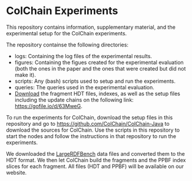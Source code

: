 # ColChain Experiments
This repository contains information, supplementary material, and the experimental setup for the ColChain experiments.

The repository containse the following directories:

* logs: Containing the log files of the experimental results.
* figures: Containing the figues created for the experimental evaluation (both the ones in the paper and the ones that were created but did not make it).
* scripts: Any (bash) scripts used to setup and run the experiments.
* queries: The queries used in the experimental evaluation.
* [Download](https://gofile.io/d/63MweG) the fragment HDT files, indexes, as well as the setup files including the update chains on the following link: https://gofile.io/d/63MweG.

To run the experiments for ColChain, download the setup files in this repository and go to https://github.com/ColChain/ColChain-Java to download the sources for ColChain. Use the scripts in this repository to start the nodes and follow the instructions in that repository to run the experiments.

We downloaded the [LargeRDFBench](https://github.com/dice-group/LargeRDFBench) data files and converted them to the HDT format. We then let ColChain build the fragments and the PPBF index slices for each fragment. All files (HDT and PPBF) will be available on our website.

